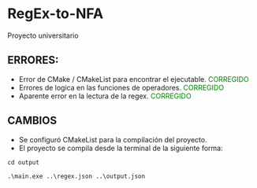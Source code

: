 # RegEx-to-NFA
Proyecto universitario

## ERRORES:
* Error de CMake / CMakeList para encontrar el ejecutable. <span style="color: green;">CORREGIDO</span>
* Errores de logica en las funciones de operadores. <span style="color: green;">CORREGIDO</span>
* Aparente error en la lectura de la regex. <span style="color: green;">CORREGIDO</span>

## CAMBIOS
* Se configuró CMakeList para la compilación del proyecto.
* El proyecto se compila desde la terminal de la siguiente forma:

`cd output`

`.\main.exe ..\regex.json ..\output.json`
